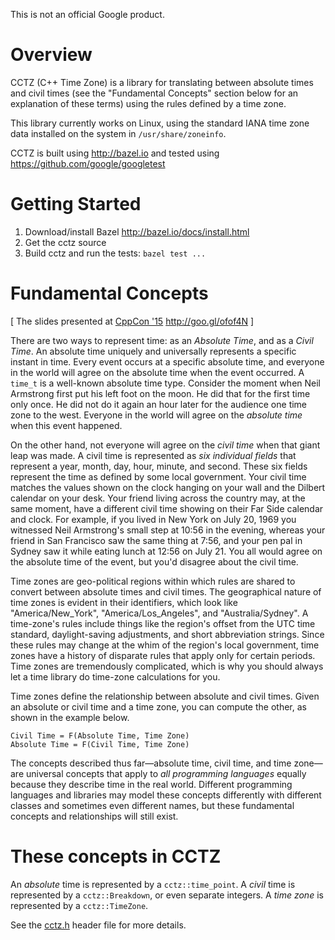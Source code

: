 This is not an official Google product.

# Overview

CCTZ (C++ Time Zone) is a library for translating between absolute times and
civil times (see the "Fundamental Concepts" section below for an explanation of
these terms) using the rules defined by a time zone.

This library currently works on Linux, using the standard IANA time zone data
installed on the system in `/usr/share/zoneinfo`.

CCTZ is built using http://bazel.io and tested using
https://github.com/google/googletest

# Getting Started

1. Download/install Bazel http://bazel.io/docs/install.html
2. Get the cctz source
3. Build cctz and run the tests: `bazel test ...`

# Fundamental Concepts

[ The slides presented at [CppCon '15](http://cppcon.org) http://goo.gl/ofof4N ]

There are two ways to represent time: as an *Absolute Time*, and as a *Civil
Time*. An absolute time uniquely and universally represents a specific instant
in time. Every event occurs at a specific absolute time, and everyone in the
world will agree on the absolute time when the event occurred. A `time_t` is a
well-known absolute time type. Consider the moment when Neil Armstrong first put
his left foot on the moon. He did that for the first time only once. He did not
do it again an hour later for the audience one time zone to the west. Everyone
in the world will agree on the *absolute time* when this event happened.

On the other hand, not everyone will agree on the *civil time* when that giant
leap was made. A civil time is represented as _six individual fields_ that
represent a year, month, day, hour, minute, and second. These six fields
represent the time as defined by some local government. Your civil time matches
the values shown on the clock hanging on your wall and the Dilbert calendar on
your desk. Your friend living across the country may, at the same moment, have a
different civil time showing on their Far Side calendar and clock. For example,
if you lived in New York on July 20, 1969 you witnessed Neil Armstrong's small
step at 10:56 in the evening, whereas your friend in San Francisco saw the
same thing at 7:56, and your pen pal in Sydney saw it while eating lunch at
12:56 on July 21. You all would agree on the absolute time of the event, but
you'd disagree about the civil time.

Time zones are geo-political regions within which rules are shared to convert
between absolute times and civil times. The geographical nature of time zones is
evident in their identifiers, which look like "America/New_York",
"America/Los_Angeles", and "Australia/Sydney". A time-zone's rules include
things like the region's offset from the UTC time standard, daylight-saving
adjustments, and short abbreviation strings. Since these rules may change at the
whim of the region's local government, time zones have a history of disparate
rules that apply only for certain periods. Time zones are tremendously
complicated, which is why you should always let a time library do time-zone
calculations for you.

Time zones define the relationship between absolute and civil times. Given an
absolute or civil time and a time zone, you can compute the other, as shown
in the example below.

```
Civil Time = F(Absolute Time, Time Zone)
Absolute Time = F(Civil Time, Time Zone)
```

The concepts described thus far&#8212;absolute time, civil time, and time
zone&#8212;are universal concepts that apply to _all programming languages_
equally because they describe time in the real world. Different programming
languages and libraries may model these concepts differently with different
classes and sometimes even different names, but these fundamental concepts and
relationships will still exist.

# These concepts in CCTZ

An *absolute* time is represented by a `cctz::time_point`.
A *civil* time is represented by a `cctz::Breakdown`, or even separate integers.
A *time zone* is represented by a `cctz::TimeZone`.

See the [cctz.h](https://github.com/google/cctz/blob/master/src/cctz.h) header file for more details.
